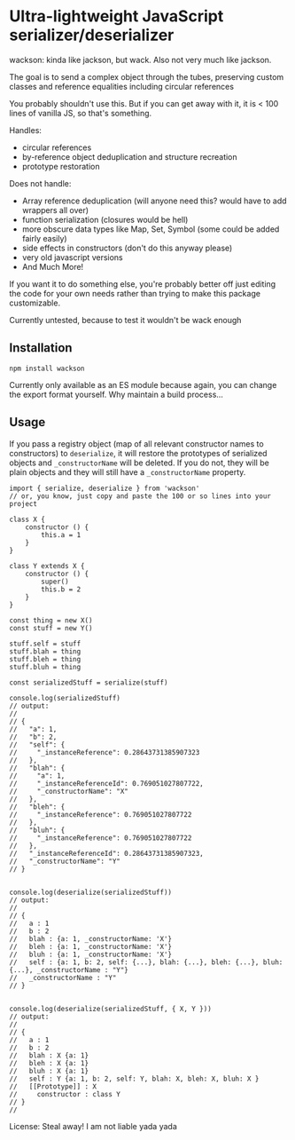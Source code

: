 # Ultra-lightweight JavaScript serializer/deserializer

wackson: kinda like jackson, but wack. Also not very much like jackson.

The goal is to send a complex object through the tubes, preserving custom classes and reference equalities including circular references

You probably shouldn't use this. But if you can get away with it, it is < 100 lines of vanilla JS, so that's something.

Handles:
  - circular references
  - by-reference object deduplication and structure recreation
  - prototype restoration

Does not handle:
  - Array reference deduplication (will anyone need this? would have to add wrappers all over)
  - function serialization (closures would be hell)
  - more obscure data types like Map, Set, Symbol (some could be added fairly easily)
  - side effects in constructors (don't do this anyway please)
  - very old javascript versions
  - And Much More!

If you want it to do something else, you're probably better off just editing the code for your own needs rather than trying to make this package customizable.

Currently untested, because to test it wouldn't be wack enough

## Installation

`npm install wackson`

Currently only available as an ES module because again, you can change the export format yourself. Why maintain a build process...

## Usage

If you pass a registry object (map of all relevant constructor names to constructors) to `deserialize`, it will restore the prototypes of serialized objects and `_constructorName` will be deleted. If you do not, they will be plain objects and they will still have a `_constructorName` property.

```
import { serialize, deserialize } from 'wackson'
// or, you know, just copy and paste the 100 or so lines into your project

class X {
    constructor () {
        this.a = 1
    }
}

class Y extends X {
    constructor () {
        super()
        this.b = 2
    }
}

const thing = new X()
const stuff = new Y()

stuff.self = stuff
stuff.blah = thing
stuff.bleh = thing
stuff.bluh = thing

const serializedStuff = serialize(stuff)

console.log(serializedStuff)
// output:
//
// {
//   "a": 1,
//   "b": 2,
//   "self": {
//     "_instanceReference": 0.28643731385907323
//   },
//   "blah": {
//     "a": 1,
//     "_instanceReferenceId": 0.769051027807722,
//     "_constructorName": "X"
//   },
//   "bleh": {
//     "_instanceReference": 0.769051027807722
//   },
//   "bluh": {
//     "_instanceReference": 0.769051027807722
//   },
//   "_instanceReferenceId": 0.28643731385907323,
//   "_constructorName": "Y"
// }


console.log(deserialize(serializedStuff))
// output:
//
// {
//   a : 1
//   b : 2
//   blah : {a: 1, _constructorName: 'X'}
//   bleh : {a: 1, _constructorName: 'X'}
//   bluh : {a: 1, _constructorName: 'X'}
//   self : {a: 1, b: 2, self: {...}, blah: {...}, bleh: {...}, bluh: {...}, _constructorName : "Y"}
//   _constructorName : "Y"
// }


console.log(deserialize(serializedStuff, { X, Y }))
// output:
//
// {
//   a : 1
//   b : 2
//   blah : X {a: 1}
//   bleh : X {a: 1}
//   bluh : X {a: 1}
//   self : Y {a: 1, b: 2, self: Y, blah: X, bleh: X, bluh: X }
//   [[Prototype]] : X
//     constructor : class Y
// }
// 

```

License: Steal away! I am not liable yada yada


